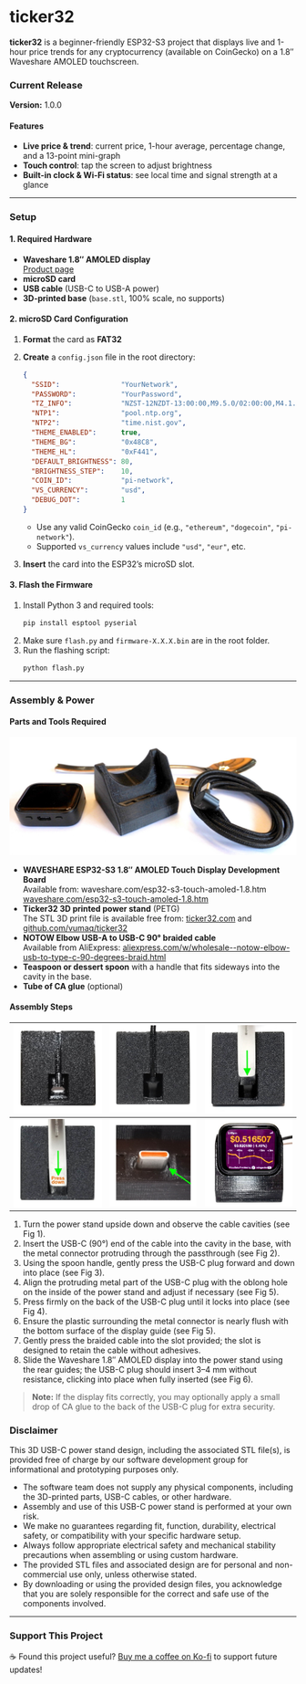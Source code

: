 # ticker32

**ticker32** is a beginner-friendly ESP32-S3 project that displays live and 1-hour price trends for any cryptocurrency (available on CoinGecko) on a 1.8″ Waveshare AMOLED touchscreen.

### Current Release  
**Version:** 1.0.0

#### Features
- **Live price & trend**: current price, 1-hour average, percentage change, and a 13-point mini-graph  
- **Touch control**: tap the screen to adjust brightness  
- **Built-in clock & Wi-Fi status**: see local time and signal strength at a glance  

---

### Setup

#### 1. Required Hardware
- **Waveshare 1.8″ AMOLED display**  
  [Product page](https://www.waveshare.com/esp32-s3-touch-amoled-1.8.htm)  
- **microSD card**  
- **USB cable** (USB-C to USB-A power)  
- **3D-printed base** (`base.stl`, 100% scale, no supports)

#### 2. microSD Card Configuration
1. **Format** the card as **FAT32**  
2. **Create** a `config.json` file in the root directory:  
   ```json
   {
     "SSID":               "YourNetwork",
     "PASSWORD":           "YourPassword",
     "TZ_INFO":            "NZST-12NZDT-13:00:00,M9.5.0/02:00:00,M4.1.0/03:00:00",
     "NTP1":               "pool.ntp.org",
     "NTP2":               "time.nist.gov",
     "THEME_ENABLED":      true,
     "THEME_BG":           "0x48C8",
     "THEME_HL":           "0xF441",
     "DEFAULT_BRIGHTNESS": 80,
     "BRIGHTNESS_STEP":    10,
     "COIN_ID":            "pi-network",
     "VS_CURRENCY":        "usd",
     "DEBUG_DOT":          1
   }
   ```
   - Use any valid CoinGecko `coin_id` (e.g., `"ethereum"`, `"dogecoin"`, `"pi-network"`).  
   - Supported `vs_currency` values include `"usd"`, `"eur"`, etc.

3. **Insert** the card into the ESP32’s microSD slot.

#### 3. Flash the Firmware
1. Install Python 3 and required tools:  
   ```bash
   pip install esptool pyserial
   ```
2. Make sure `flash.py` and `firmware-X.X.X.bin` are in the root folder.  
3. Run the flashing script:  
   ```bash
   python flash.py
   ```

---

### Assembly & Power

#### Parts and Tools Required

![Parts and Tools Required](https://github.com/vumaq/ticker32/blob/2f52a1c628bf5823aa7d4f3847caa8ab03c659d2/docs/images/parts.jpeg?raw=true)

- **WAVESHARE ESP32-S3 1.8″ AMOLED Touch Display Development Board**  
  Available from: waveshare.com/esp32-s3-touch-amoled-1.8.htm [waveshare.com/esp32-s3-touch-amoled-1.8.htm](waveshare.com/esp32-s3-touch-amoled-1.8.htm)
- **Ticker32 3D printed power stand** (PETG)  
  The STL 3D print file is available free from:  [ticker32.com](https://ticker32.com) and [github.com/vumaq/ticker32](https://github.dev/vumaq/ticker32/)
- **NOTOW Elbow USB-A to USB-C 90° braided cable**  
  Available from AliExpress: [aliexpress.com/w/wholesale--notow-elbow-usb-to-type-c-90-degrees-braid.html](https://aliexpress.com/w/wholesale--notow-elbow-usb-to-type-c-90-degrees-braid.html)
- **Teaspoon or dessert spoon** with a handle that fits sideways into the cavity in the base.
- **Tube of CA glue** (optional)


#### Assembly Steps

| ![Fig 1](https://github.com/vumaq/ticker32/blob/2f52a1c628bf5823aa7d4f3847caa8ab03c659d2/docs/images/fig1.jpeg?raw=true) | ![Fig 2](https://github.com/vumaq/ticker32/blob/2f52a1c628bf5823aa7d4f3847caa8ab03c659d2/docs/images/fig2.jpeg?raw=true) | ![Fig 3](https://github.com/vumaq/ticker32/blob/2f52a1c628bf5823aa7d4f3847caa8ab03c659d2/docs/images/fig3.jpeg?raw=true) |
|-------------------------------|-------------------------------|-------------------------------|
| ![Fig 4](https://github.com/vumaq/ticker32/blob/2f52a1c628bf5823aa7d4f3847caa8ab03c659d2/docs/images/fig4.jpeg?raw=true) | ![Fig 5](https://github.com/vumaq/ticker32/blob/2f52a1c628bf5823aa7d4f3847caa8ab03c659d2/docs/images/fig5.jpeg?raw=true) | ![Fig 6](https://github.com/vumaq/ticker32/blob/2f52a1c628bf5823aa7d4f3847caa8ab03c659d2/docs/images/fig6.jpeg?raw=true) |


1. Turn the power stand upside down and observe the cable cavities (see Fig 1).  
2. Insert the USB-C (90°) end of the cable into the cavity in the base, with the metal connector protruding through the passthrough (see Fig 2).  
3. Using the spoon handle, gently press the USB-C plug forward and down into place (see Fig 3).  
4. Align the protruding metal part of the USB-C plug with the oblong hole on the inside of the power stand and adjust if necessary (see Fig 5).  
5. Press firmly on the back of the USB-C plug until it locks into place (see Fig 4).  
6. Ensure the plastic surrounding the metal connector is nearly flush with the bottom surface of the display guide (see Fig 5).  
7. Gently press the braided cable into the slot provided; the slot is designed to retain the cable without adhesives.  
8. Slide the Waveshare 1.8″ AMOLED display into the power stand using the rear guides; the USB-C plug should insert 3–4 mm without resistance, clicking into place when fully inserted (see Fig 6).

> **Note:** If the display fits correctly, you may optionally apply a small drop of CA glue to the back of the USB-C plug for extra security.

### Disclaimer
This 3D USB-C power stand design, including the associated STL file(s), is provided free of charge by our software development group for informational and prototyping purposes only.

- The software team does not supply any physical components, including the 3D-printed parts, USB-C cables, or other hardware.  
- Assembly and use of this USB-C power stand is performed at your own risk.  
- We make no guarantees regarding fit, function, durability, electrical safety, or compatibility with your specific hardware setup.  
- Always follow appropriate electrical safety and mechanical stability precautions when assembling or using custom hardware.  
- The provided STL files and associated design are for personal and non-commercial use only, unless otherwise stated.  
- By downloading or using the provided design files, you acknowledge that you are solely responsible for the correct and safe use of the components involved.

---

### Support This Project

☕ Found this project useful? [Buy me a coffee on Ko-fi](https://ko-fi.com/vumaq) to support future updates!

